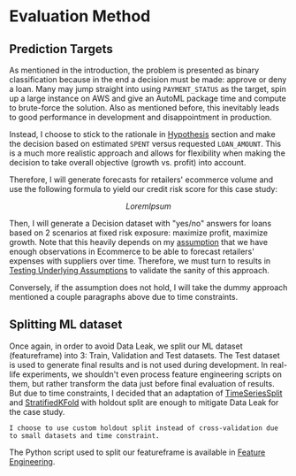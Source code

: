 # Evaluation Method

## Prediction Targets
As mentioned in the introduction, the problem is presented as binary classification because in the end a decision must be made: approve or deny a loan. Many may jump straight into using `PAYMENT_STATUS` as the target, spin up a large instance on AWS and give an AutoML package time and compute to brute-force the solution. Also as mentioned before, this inevitably leads to good performance in development and disappointment in production.

Instead, I choose to stick to the rationale in [Hypothesis](./hypothesis.md) section and make the decision based on estimated `SPENT` versus requested `LOAN_AMOUNT`. This is a much more realistic approach and allows for flexibility when making the decision to take overall objective (growth vs. profit) into account.

Therefore, I will generate forecasts for retailers' ecommerce volume and use the following formula to yield our credit risk score for this case study:

$$
Lorem Ipsum
$$

Then, I will generate a Decision dataset with "yes/no" answers for loans based on 2 scenarios at fixed risk exposure: maximize profit, maximize growth. Note that this heavily depends on my [assumption](assumptions) that we have enough observations in Ecommerce to be able to forecast retailers' expenses with suppliers over time. Therefore, we must turn to results in [Testing Underlying Assumptions](../experiments/test-assumption.md) to validate the sanity of this approach.

Conversely, if the assumption does not hold, I will take the dummy approach mentioned a couple paragraphs above due to time constraints.

## Splitting ML dataset

Once again, in order to avoid Data Leak, we split our ML dataset (featureframe) into 3: Train, Validation and Test datasets. The Test dataset is used to generate final results and is not used during development. In real-life experiments, we shouldn't even process feature engineering scripts on them, but rather transform the data just before final evaluation of results. But due to time constraints, I decided that an adaptation of <a href="https://scikit-learn.org/stable/modules/generated/sklearn.model_selection.TimeSeriesSplit.html" target="_blank">TimeSeriesSplit</a> and <a href="https://scikit-learn.org/stable/modules/generated/sklearn.model_selection.StratifiedKFold.html" target="_blank">StratifiedKFold</a> with holdout split are enough to mitigate Data Leak for the case study.

```{note}
I choose to use custom holdout split instead of cross-validation due to small datasets and time constraint.
```

The Python script used to split our featureframe is available in [Feature Engineering](holdout).
